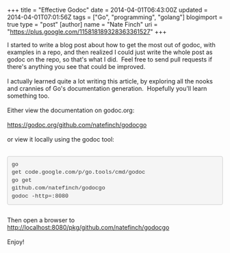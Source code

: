 +++
title = "Effective Godoc"
date = 2014-04-01T06:43:00Z
updated = 2014-04-01T07:01:56Z
tags = ["Go", "programming", "golang"]
blogimport = true 
type = "post"
[author]
	name = "Nate Finch"
	uri = "https://plus.google.com/115818189328363361527"
+++

I started to write a blog post about how to get the most out of godoc, with examples in a repo, and then realized I could just write the whole post as godoc on the repo, so that's what I did. &nbsp;Feel free to send pull requests if there's anything you see that could be improved.<br /><br />I actually learned quite a lot writing this article, by exploring all the nooks and crannies of Go's documentation generation. &nbsp;Hopefully you'll learn something too.<br /><br />Either view the documentation on godoc.org:<br /><br /><a href="https://godoc.org/github.com/natefinch/godocgo">https://godoc.org/github.com/natefinch/godocgo</a><br /><br />or view it locally using the godoc tool:<br /><br /><pre style="background-color: whitesmoke; border-bottom-left-radius: 4px; border-bottom-right-radius: 4px; border-top-left-radius: 4px; border-top-right-radius: 4px; border: 1px solid rgb(204, 204, 204); box-sizing: border-box; color: #333333; font-family: Monaco, Menlo, Consolas, 'Courier New', monospace; font-size: 13px; line-height: 1.428571429; margin-bottom: 10px; overflow: auto; padding: 9.5px; word-break: normal; word-wrap: normal;">go get code.google.com/p/go.tools/cmd/godoc<br />go get github.com/natefinch/godocgo<br />godoc -http=:8080</pre><br />Then open a browser to <a href="http://localhost:8080/pkg/github.com/natefinch/godocgo">http://localhost:8080/pkg/github.com/natefinch/godocgo</a><br /><br />Enjoy!
